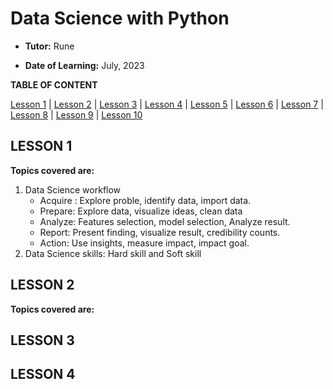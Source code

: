 # Data Science with Python
- **Tutor:** Rune

- **Date of Learning:** July, 2023

**TABLE OF CONTENT**

<a href="#1">Lesson 1</a> | <a href="#2">Lesson 2</a> | <a href="#3">Lesson 3</a> | <a href="#4">Lesson 4</a> | <a href="#5">Lesson 5</a> | <a href="#6">Lesson 6</a> | <a href="#7">Lesson 7</a> | <a href="#8">Lesson 8</a> | <a href="#9">Lesson 9</a> | <a href="#10">Lesson 10</a>

## LESSON 1
<div id="1"></div>

**Topics covered are:** 

1. Data Science workflow
     - Acquire : Explore proble, identify data, import data.
     - Prepare: Explore data, visualize ideas, clean data
     - Analyze: Features selection, model selection, Analyze result.
     - Report: Present finding, visualize result, credibility counts. 
     - Action: Use insights, measure impact, impact goal.
2. Data Science skills: Hard skill and Soft skill


## LESSON 2
<div id="2"></div>

**Topics covered are:**

## LESSON 3
<div id="3"></div>

## LESSON 4
<div id="4"></div>